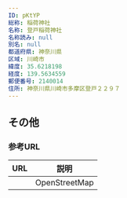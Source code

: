 ```yaml
---
ID: pKtYP
総称: 稲荷神社
名称: 登戸稲荷神社
名称読み: null
別名: null
都道府県: 神奈川県
区域: 川崎市
緯度: 35.6218198
経度: 139.5634559
郵便番号: 2140014
住所: 神奈川県川崎市多摩区登戸２２９７
---
```


## その他

### 参考URL

| URL | 説明          |
| --- | ------------- |
|     | OpenStreetMap |
